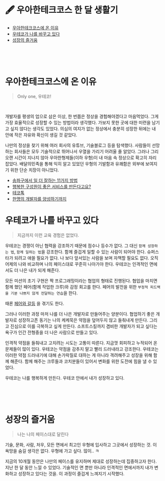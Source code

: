 # 🖋 우아한테크코스 한 달 생활기

- [우아한테크코스에 온 이유](#우아한테크코스에-온-이유)
- [우테코가 나를 바꾸고 있다](#우테코가-나를-바꾸고-있다)
- [성장의 즐거움](#성장의-즐거움)

<br><br><br>

# 우아한테크코스에 온 이유

> Only one, 우테코!

<br>

개발자를 평생의 업으로 삼은 이상, 한 번쯤은 정상을 경험해야겠다고 마음먹었다.
그게 가장 효율적으로 성장할 수 있는 방법이라 생각했다.
가보지 못한 곳에 대한 미련을 남기고 싶지 않다는 생각도 있었다.
의심의 여지가 없는 정상에서 충분히 성장한 뒤에는 내 안에 작은 자유와 확신이 생길 것 같았다.

나만의 정상을 찾기 위해 여러 회사의 유튜브, 기술블로그 등을 탐색했다.
사람들이 선망하는 회사들은 모두 기술적으로 뛰어나서 우열을 가리기 어려울 줄 알았다.
그러나 그리 오랜 시간이 지나지 않아 우아한형제들(이하 우형)이 내 마음 속 정상으로 확고히 자리잡았다.
배달의민족을 통해 익히 알고 있었던 우형의 기발함과 유쾌함은 외부에 보여지기 위한 단순 치장이 아니었다.

- [송파구에서 일 더 잘하는 11가지 방법](https://www.hani.co.kr/arti/PRINT/850360.html) 
- [행복한 구성원이 좋은 서비스를 만든다고요?](https://www.youtube.com/watch?v=1OfEwum8vgk)
- [테코톡](https://www.youtube.com/watch?v=XfYJCpAb2aE)
- [한명의 개발자를 양성하기까지](https://techblog.woowahan.com/5977/)

# 우테코가 나를 바꾸고 있다

> 지금까지 이런 교육 경험은 없었다.

우테코는 경쟁이 아닌 협력을 강조하기 때문에 점수나 등수가 없다. 
그 대신 `함께 성장하는 법`, `함께 일하는 법`을 강조한다. 
함께 즐겁게 일할 수 있는 사람이 되어야 한다. 
슈퍼스타가 되려고 애쓸 필요가 없다.
나 보다 앞서있는 사람을 보며 자책할 필요도 없다. 
오직 어제의 나와 비교하며 나의 페이스대로 꾸준히 나아가야 한다. 
우테코는 인격적인 면에서도 더 나은 내가 되게 해준다.

모든 미션의 초기 구현은 짝 프로그래밍이라는 협업의 형태로 진행된다. 
협업을 마치면 함께 했던 페어(함께 작업한 크루)와 감정 회고를 한다.
페어의 발전을 위한 `부정적 피드백을 기분 나쁘지 않게 전달하는 연습`을 한다.

때론 [페어와 갈등](https://prolog.techcourse.co.kr/studylogs/2097) 을 겪기도 한다.

그러나 이러한 과정 마저 나를 더 나은 개발자로 만들어주는 양분이다.
협업하기 좋은 개발자로 성장하고픈 동기는 나의 케케묵은 약점을 덮어두지 않고 들춰내게 만든다.
그리고 진심으로 이를 극복하고 싶게 만든다.
소프트스킬까지 겸비한 개발자가 되고 싶다는 욕구가 인간 전형중을 더 나은 사람으로 만들고 있다.

인격적 약점을 들춰내고 고치려는 시도는 고통이 따른다.
지금껏 회피하고 누적되어 온 문제들이 많이 있다.
우테코는 약점을 감추지 말고 빨리 드러내라고 강조한다.
우테코는 이러한 약점 드러내기에 대해 손가락질로 대하는 게 아니라 격려해주고 성장을 위해 함께 해준다.
함께 해주는 크루들과 코치분들이 있어서 변화를 위한 도전에 힘을 낼 수 있었다.

우테코는 나를 행복하게 만든다.
우테코 안에서 내가 성장하고 있다.

<br><br><br>

# 성장의 즐거움

> 나는 나의 페이스대로 달린다

기술, 문화, 사람, 처우, 모든 면에서 최고인 우형에 입사하고 그곳에서 성장하는 것. 
이 욕망을 숨길 생각은 없다.
우형에 가고 싶다. 많이.. ㅋ

지금의 10개월 동안은 나만의 페이스를 유지하며 제대로 성장하는데 집중하고자 한다.
지난 한 달 동안 느낄 수 있었다.
기술적인 면 뿐만 아니라 인격적인 면에서까지 내가 변화하고 성장하고 있다는 것을.
이 과정이 즐겁게 느껴지기 시작했다.
